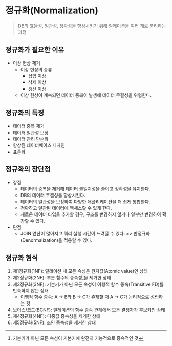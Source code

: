 # 정규화(Normalization)
> DB의 효율성, 일관성, 정확성을 향상시키기 위해 릴레이션을 여러 개로 분리하는 과정

## 정규화가 필요한 이유
- 이상 현상 제거 
  - 이상 현상의 종류
    - 삽입 이상
    - 삭제 이상
    - 갱신 이상
  - 이상 현상이 계속되면 데이터 중복이 발생해 데이터 무결성을 위협한다.

## 정규화의 특징
- 데이터 중복 제거
- 데이터 일관성 보장
- 데이터 관리 단순화
- 향상된 데이터베이스 디자인
- 표준화

## 정규화의 장단점
- 장점
  - 데이터의 중복을 제거해 데이터 불일치성을 줄이고 정확성을 유지한다.
  - DB의 데이터 무결성을 향상시킨다.
  - 데이터의 일관성을 보장하여 다양한 애플리케이션을 더 쉽게 통합한다. 
  - 정확하고 일관된 데이터에 액세스할 수 있게 한다.
  - 새로운 데이터 타입을 추가할 경우, 구조를 변경하지 않거나 일부만 변경하여 확장할 수 있다.
- 단점
  - JOIN 연산이 많아지고 쿼리 실행 시간이 느려질 수 있다. => 반정규화(Denormalization)을 적용할 수 있다.

## 정규화 형식
1. 제1정규화(1NF): 릴레이션 내 모든 속성은 원자값(Atomic value)인 상태
2. 제2정규화(2NF): 부분 함수의 종속성[^dependent]을 제거한 상태
3. 제3정규화(3NF): 기본키가 아닌 모든 속성이 이행적 함수 종속(Transitive FD)를 만족하지 않는 상태
    - 이행적 함수 종속: A -> B와 B -> C가 존재할 때 A -> C가 논리적으로 성립하는 것
4. 보이스/코드(BCNF): 릴레이션의 함수 종속 관계에서 모든 결정자가 후보키인 상태
5. 제4정규화(4NF): 다중값 종속성을 제거한 상태
6. 제5정규화(5NF): 조인 종속성을 제거한 상태
[^dependent]: 기본키가 아닌 모든 속성이 기본키에 완전히 기능적으로 종속적인 것